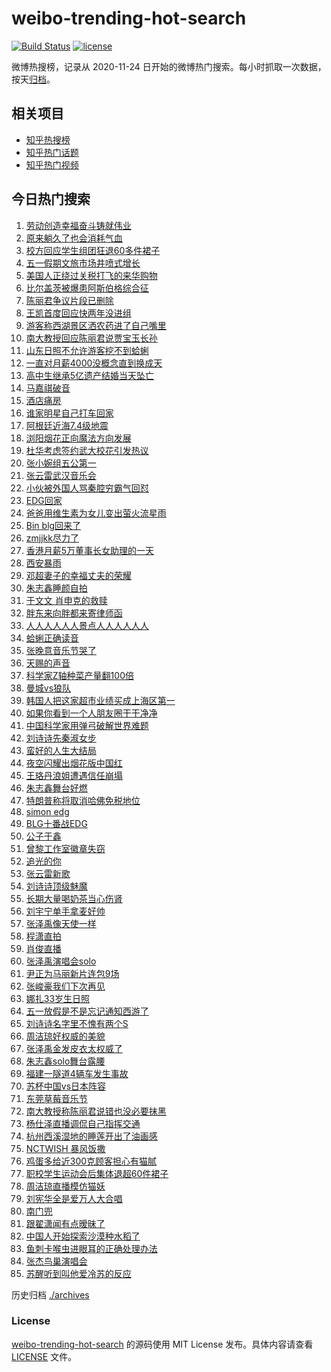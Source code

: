 # weibo-trending-hot-search

[![Build Status](https://github.com/justjavac/weibo-trending-hot-search/workflows/ci/badge.svg?branch=master)](https://github.com/justjavac/weibo-trending-hot-search/actions)
[![license](https://img.shields.io/github/license/justjavac/weibo-trending-hot-search)](https://github.com/justjavac/weibo-trending-hot-search/blob/master/LICENSE)

微博热搜榜，记录从 2020-11-24 日开始的微博热门搜索。每小时抓取一次数据，按天[归档](./archives)。

## 相关项目

- [知乎热搜榜](https://github.com/justjavac/zhihu-trending-top-search)
- [知乎热门话题](https://github.com/justjavac/zhihu-trending-hot-questions)
- [知乎热门视频](https://github.com/justjavac/zhihu-trending-hot-video)

## 今日热门搜索

<!-- BEGIN -->
<!-- 最后更新时间 Sat May 03 2025 05:08:05 GMT+0800 (China Standard Time) -->

1. [劳动创造幸福奋斗铸就伟业](https://s.weibo.com//weibo?q=%23%E5%8A%B3%E5%8A%A8%E5%88%9B%E9%80%A0%E5%B9%B8%E7%A6%8F%E5%A5%8B%E6%96%97%E9%93%B8%E5%B0%B1%E4%BC%9F%E4%B8%9A%23&Refer=new_time)
1. [原来躺久了也会消耗气血](https://s.weibo.com//weibo?q=%23%E5%8E%9F%E6%9D%A5%E8%BA%BA%E4%B9%85%E4%BA%86%E4%B9%9F%E4%BC%9A%E6%B6%88%E8%80%97%E6%B0%94%E8%A1%80%23&t=31&band_rank=32&Refer=top)
1. [校方回应学生组团狂退60多件裙子](https://s.weibo.com//weibo?q=%23%E6%A0%A1%E6%96%B9%E5%9B%9E%E5%BA%94%E5%AD%A6%E7%94%9F%E7%BB%84%E5%9B%A2%E7%8B%82%E9%80%8060%E5%A4%9A%E4%BB%B6%E8%A3%99%E5%AD%90%23&t=31&band_rank=10&Refer=top)
1. [五一假期文旅市场井喷式增长](https://s.weibo.com//weibo?q=%23%E4%BA%94%E4%B8%80%E5%81%87%E6%9C%9F%E6%96%87%E6%97%85%E5%B8%82%E5%9C%BA%E4%BA%95%E5%96%B7%E5%BC%8F%E5%A2%9E%E9%95%BF%23&t=31&band_rank=3&Refer=top)
1. [美国人正绕过关税打飞的来华购物](https://s.weibo.com//weibo?q=%23%E7%BE%8E%E5%9B%BD%E4%BA%BA%E6%AD%A3%E7%BB%95%E8%BF%87%E5%85%B3%E7%A8%8E%E6%89%93%E9%A3%9E%E7%9A%84%E6%9D%A5%E5%8D%8E%E8%B4%AD%E7%89%A9%23&t=31&band_rank=5&Refer=top)
1. [比尔盖茨被爆患阿斯伯格综合征](https://s.weibo.com//weibo?q=%23%E6%AF%94%E5%B0%94%E7%9B%96%E8%8C%A8%E8%A2%AB%E7%88%86%E6%82%A3%E9%98%BF%E6%96%AF%E4%BC%AF%E6%A0%BC%E7%BB%BC%E5%90%88%E5%BE%81%23&t=31&band_rank=28&Refer=top)
1. [陈丽君争议片段已删除](https://s.weibo.com//weibo?q=%23%E9%99%88%E4%B8%BD%E5%90%9B%E4%BA%89%E8%AE%AE%E7%89%87%E6%AE%B5%E5%B7%B2%E5%88%A0%E9%99%A4%23&t=31&band_rank=1&Refer=top)
1. [王凯首度回应快两年没进组](https://s.weibo.com//weibo?q=%23%E7%8E%8B%E5%87%AF%E9%A6%96%E5%BA%A6%E5%9B%9E%E5%BA%94%E5%BF%AB%E4%B8%A4%E5%B9%B4%E6%B2%A1%E8%BF%9B%E7%BB%84%23&t=31&band_rank=30&Refer=top)
1. [游客称西湖景区洒农药进了自己嘴里](https://s.weibo.com//weibo?q=%23%E6%B8%B8%E5%AE%A2%E7%A7%B0%E8%A5%BF%E6%B9%96%E6%99%AF%E5%8C%BA%E6%B4%92%E5%86%9C%E8%8D%AF%E8%BF%9B%E4%BA%86%E8%87%AA%E5%B7%B1%E5%98%B4%E9%87%8C%23&t=31&band_rank=26&Refer=top)
1. [南大教授回应陈丽君说贾宝玉长孙](https://s.weibo.com//weibo?q=%23%E5%8D%97%E5%A4%A7%E6%95%99%E6%8E%88%E5%9B%9E%E5%BA%94%E9%99%88%E4%B8%BD%E5%90%9B%E8%AF%B4%E8%B4%BE%E5%AE%9D%E7%8E%89%E9%95%BF%E5%AD%99%23&t=31&band_rank=7&Refer=top)
1. [山东日照不允许游客挖不到蛤蜊](https://s.weibo.com//weibo?q=%23%E5%B1%B1%E4%B8%9C%E6%97%A5%E7%85%A7%E4%B8%8D%E5%85%81%E8%AE%B8%E6%B8%B8%E5%AE%A2%E6%8C%96%E4%B8%8D%E5%88%B0%E8%9B%A4%E8%9C%8A%23&t=31&band_rank=6&Refer=top)
1. [一直对月薪4000没概念直到换成天](https://s.weibo.com//weibo?q=%E4%B8%80%E7%9B%B4%E5%AF%B9%E6%9C%88%E8%96%AA4000%E6%B2%A1%E6%A6%82%E5%BF%B5%E7%9B%B4%E5%88%B0%E6%8D%A2%E6%88%90%E5%A4%A9&t=31&band_rank=11&Refer=top)
1. [高中生继承5亿遗产结婚当天坠亡](https://s.weibo.com//weibo?q=%23%E9%AB%98%E4%B8%AD%E7%94%9F%E7%BB%A7%E6%89%BF5%E4%BA%BF%E9%81%97%E4%BA%A7%E7%BB%93%E5%A9%9A%E5%BD%93%E5%A4%A9%E5%9D%A0%E4%BA%A1%23&t=31&band_rank=13&Refer=top)
1. [马嘉祺破音](https://s.weibo.com//weibo?q=%23%E9%A9%AC%E5%98%89%E7%A5%BA%E7%A0%B4%E9%9F%B3%23&t=31&band_rank=12&Refer=top)
1. [酒店痛房](https://s.weibo.com//weibo?q=%E9%85%92%E5%BA%97%E7%97%9B%E6%88%BF&t=31&band_rank=16&Refer=top)
1. [谁家明星自己打车回家](https://s.weibo.com//weibo?q=%E8%B0%81%E5%AE%B6%E6%98%8E%E6%98%9F%E8%87%AA%E5%B7%B1%E6%89%93%E8%BD%A6%E5%9B%9E%E5%AE%B6&t=31&band_rank=21&Refer=top)
1. [阿根廷近海7.4级地震](https://s.weibo.com//weibo?q=%23%E9%98%BF%E6%A0%B9%E5%BB%B7%E8%BF%91%E6%B5%B77.4%E7%BA%A7%E5%9C%B0%E9%9C%87%23&t=31&band_rank=20&Refer=top)
1. [浏阳烟花正向魔法方向发展](https://s.weibo.com//weibo?q=%23%E6%B5%8F%E9%98%B3%E7%83%9F%E8%8A%B1%E6%AD%A3%E5%90%91%E9%AD%94%E6%B3%95%E6%96%B9%E5%90%91%E5%8F%91%E5%B1%95%23&t=31&band_rank=25&Refer=top)
1. [杜华考虑签约武大校花引发热议](https://s.weibo.com//weibo?q=%E6%9D%9C%E5%8D%8E%E8%80%83%E8%99%91%E7%AD%BE%E7%BA%A6%E6%AD%A6%E5%A4%A7%E6%A0%A1%E8%8A%B1%E5%BC%95%E5%8F%91%E7%83%AD%E8%AE%AE&t=31&band_rank=8&Refer=top)
1. [张小婉组五公第一](https://s.weibo.com//weibo?q=%23%E5%BC%A0%E5%B0%8F%E5%A9%89%E7%BB%84%E4%BA%94%E5%85%AC%E7%AC%AC%E4%B8%80%23&t=31&band_rank=9&Refer=top)
1. [张云雷武汉音乐会](https://s.weibo.com//weibo?q=%23%E5%BC%A0%E4%BA%91%E9%9B%B7%E6%AD%A6%E6%B1%89%E9%9F%B3%E4%B9%90%E4%BC%9A%23&t=31&band_rank=47&Refer=top)
1. [小伙被外国人骂秦腔穷霸气回怼](https://s.weibo.com//weibo?q=%23%E5%B0%8F%E4%BC%99%E8%A2%AB%E5%A4%96%E5%9B%BD%E4%BA%BA%E9%AA%82%E7%A7%A6%E8%85%94%E7%A9%B7%E9%9C%B8%E6%B0%94%E5%9B%9E%E6%80%BC%23&t=31&band_rank=36&Refer=top)
1. [EDG回家](https://s.weibo.com//weibo?q=EDG%E5%9B%9E%E5%AE%B6&t=31&band_rank=4&Refer=top)
1. [爸爸用维生素为女儿变出萤火流星雨](https://s.weibo.com//weibo?q=%23%E7%88%B8%E7%88%B8%E7%94%A8%E7%BB%B4%E7%94%9F%E7%B4%A0%E4%B8%BA%E5%A5%B3%E5%84%BF%E5%8F%98%E5%87%BA%E8%90%A4%E7%81%AB%E6%B5%81%E6%98%9F%E9%9B%A8%23&t=31&band_rank=25&Refer=top)
1. [Bin blg回来了](https://s.weibo.com//weibo?q=Bin%20blg%E5%9B%9E%E6%9D%A5%E4%BA%86&t=31&band_rank=2&Refer=top)
1. [zmjjkk尽力了](https://s.weibo.com//weibo?q=zmjjkk%E5%B0%BD%E5%8A%9B%E4%BA%86&t=31&band_rank=24&Refer=top)
1. [香港月薪5万董事长女助理的一天](https://s.weibo.com//weibo?q=%E9%A6%99%E6%B8%AF%E6%9C%88%E8%96%AA5%E4%B8%87%E8%91%A3%E4%BA%8B%E9%95%BF%E5%A5%B3%E5%8A%A9%E7%90%86%E7%9A%84%E4%B8%80%E5%A4%A9&t=31&band_rank=14&Refer=top)
1. [西安暴雨](https://s.weibo.com//weibo?q=%E8%A5%BF%E5%AE%89%E6%9A%B4%E9%9B%A8&t=31&band_rank=17&Refer=top)
1. [邓超妻子的幸福丈夫的荣耀](https://s.weibo.com//weibo?q=%E9%82%93%E8%B6%85%E5%A6%BB%E5%AD%90%E7%9A%84%E5%B9%B8%E7%A6%8F%E4%B8%88%E5%A4%AB%E7%9A%84%E8%8D%A3%E8%80%80&t=31&band_rank=23&Refer=top)
1. [朱志鑫睡颜自拍](https://s.weibo.com//weibo?q=%E6%9C%B1%E5%BF%97%E9%91%AB%E7%9D%A1%E9%A2%9C%E8%87%AA%E6%8B%8D&t=31&band_rank=42&Refer=top)
1. [于文文 肖申克的救赎](https://s.weibo.com//weibo?q=%E4%BA%8E%E6%96%87%E6%96%87%20%E8%82%96%E7%94%B3%E5%85%8B%E7%9A%84%E6%95%91%E8%B5%8E&t=31&band_rank=42&Refer=top)
1. [胖东来向胖都来寄律师函](https://s.weibo.com//weibo?q=%23%E8%83%96%E4%B8%9C%E6%9D%A5%E5%90%91%E8%83%96%E9%83%BD%E6%9D%A5%E5%AF%84%E5%BE%8B%E5%B8%88%E5%87%BD%23&t=31&band_rank=39&Refer=top)
1. [人人人人人人景点人人人人人人](https://s.weibo.com//weibo?q=%23%E4%BA%BA%E4%BA%BA%E4%BA%BA%E4%BA%BA%E4%BA%BA%E4%BA%BA%E6%99%AF%E7%82%B9%E4%BA%BA%E4%BA%BA%E4%BA%BA%E4%BA%BA%E4%BA%BA%E4%BA%BA%23&t=31&band_rank=22&Refer=top)
1. [蛤蜊正确读音](https://s.weibo.com//weibo?q=%23%E8%9B%A4%E8%9C%8A%E6%AD%A3%E7%A1%AE%E8%AF%BB%E9%9F%B3%23&t=31&band_rank=41&Refer=top)
1. [张晚意音乐节哭了](https://s.weibo.com//weibo?q=%23%E5%BC%A0%E6%99%9A%E6%84%8F%E9%9F%B3%E4%B9%90%E8%8A%82%E5%93%AD%E4%BA%86%23&t=31&band_rank=19&Refer=top)
1. [天赐的声音](https://s.weibo.com//weibo?q=%E5%A4%A9%E8%B5%90%E7%9A%84%E5%A3%B0%E9%9F%B3&t=31&band_rank=33&Refer=top)
1. [科学家Z轴种菜产量翻100倍](https://s.weibo.com//weibo?q=%23%E7%A7%91%E5%AD%A6%E5%AE%B6Z%E8%BD%B4%E7%A7%8D%E8%8F%9C%E4%BA%A7%E9%87%8F%E7%BF%BB100%E5%80%8D%23&t=31&band_rank=36&Refer=top)
1. [曼城vs狼队](https://s.weibo.com//weibo?q=%23%E6%9B%BC%E5%9F%8Evs%E7%8B%BC%E9%98%9F%23&t=31&band_rank=49&Refer=top)
1. [韩国人把这家超市业绩买成上海区第一](https://s.weibo.com//weibo?q=%23%E9%9F%A9%E5%9B%BD%E4%BA%BA%E6%8A%8A%E8%BF%99%E5%AE%B6%E8%B6%85%E5%B8%82%E4%B8%9A%E7%BB%A9%E4%B9%B0%E6%88%90%E4%B8%8A%E6%B5%B7%E5%8C%BA%E7%AC%AC%E4%B8%80%23&t=31&band_rank=36&Refer=top)
1. [如果你看到一个人朋友圈干干净净](https://s.weibo.com//weibo?q=%E5%A6%82%E6%9E%9C%E4%BD%A0%E7%9C%8B%E5%88%B0%E4%B8%80%E4%B8%AA%E4%BA%BA%E6%9C%8B%E5%8F%8B%E5%9C%88%E5%B9%B2%E5%B9%B2%E5%87%80%E5%87%80&t=31&band_rank=42&Refer=top)
1. [中国科学家用弹弓破解世界难题](https://s.weibo.com//weibo?q=%23%E4%B8%AD%E5%9B%BD%E7%A7%91%E5%AD%A6%E5%AE%B6%E7%94%A8%E5%BC%B9%E5%BC%93%E7%A0%B4%E8%A7%A3%E4%B8%96%E7%95%8C%E9%9A%BE%E9%A2%98%23&t=31&band_rank=10&Refer=top)
1. [刘诗诗先秦淑女步](https://s.weibo.com//weibo?q=%23%E5%88%98%E8%AF%97%E8%AF%97%E5%85%88%E7%A7%A6%E6%B7%91%E5%A5%B3%E6%AD%A5%23&t=31&band_rank=18&Refer=top)
1. [蛮好的人生大结局](https://s.weibo.com//weibo?q=%E8%9B%AE%E5%A5%BD%E7%9A%84%E4%BA%BA%E7%94%9F%E5%A4%A7%E7%BB%93%E5%B1%80&t=31&band_rank=40&Refer=top)
1. [夜空闪耀出烟花版中国红](https://s.weibo.com//weibo?q=%23%E5%A4%9C%E7%A9%BA%E9%97%AA%E8%80%80%E5%87%BA%E7%83%9F%E8%8A%B1%E7%89%88%E4%B8%AD%E5%9B%BD%E7%BA%A2%23&t=31&band_rank=47&Refer=top)
1. [王珞丹浪姐遭遇信任崩塌](https://s.weibo.com//weibo?q=%E7%8E%8B%E7%8F%9E%E4%B8%B9%E6%B5%AA%E5%A7%90%E9%81%AD%E9%81%87%E4%BF%A1%E4%BB%BB%E5%B4%A9%E5%A1%8C&t=31&band_rank=31&Refer=top)
1. [朱志鑫舞台好燃](https://s.weibo.com//weibo?q=%E6%9C%B1%E5%BF%97%E9%91%AB%E8%88%9E%E5%8F%B0%E5%A5%BD%E7%87%83&t=31&band_rank=46&Refer=top)
1. [特朗普称将取消哈佛免税地位](https://s.weibo.com//weibo?q=%23%E7%89%B9%E6%9C%97%E6%99%AE%E7%A7%B0%E5%B0%86%E5%8F%96%E6%B6%88%E5%93%88%E4%BD%9B%E5%85%8D%E7%A8%8E%E5%9C%B0%E4%BD%8D%23&t=31&band_rank=50&Refer=top)
1. [simon edg](https://s.weibo.com//weibo?q=simon%20edg&t=31&band_rank=32&Refer=top)
1. [BLG十番战EDG](https://s.weibo.com//weibo?q=%23BLG%E5%8D%81%E7%95%AA%E6%88%98EDG%23&t=31&band_rank=49&Refer=top)
1. [公子于鑫](https://s.weibo.com//weibo?q=%23%E5%85%AC%E5%AD%90%E4%BA%8E%E9%91%AB%23&t=31&band_rank=16&Refer=top)
1. [曾黎工作室徽章失窃](https://s.weibo.com//weibo?q=%E6%9B%BE%E9%BB%8E%E5%B7%A5%E4%BD%9C%E5%AE%A4%E5%BE%BD%E7%AB%A0%E5%A4%B1%E7%AA%83&t=31&band_rank=38&Refer=top)
1. [追光的你](https://s.weibo.com//weibo?q=%23%E8%BF%BD%E5%85%89%E7%9A%84%E4%BD%A0%23&Refer=new_time)
1. [张云雷新歌](https://s.weibo.com//weibo?q=%E5%BC%A0%E4%BA%91%E9%9B%B7%E6%96%B0%E6%AD%8C&t=31&band_rank=46&Refer=top)
1. [刘诗诗顶级魅魔](https://s.weibo.com//weibo?q=%23%E5%88%98%E8%AF%97%E8%AF%97%E9%A1%B6%E7%BA%A7%E9%AD%85%E9%AD%94%23&t=31&band_rank=35&Refer=top)
1. [长期大量喝奶茶当心伤肾](https://s.weibo.com//weibo?q=%23%E9%95%BF%E6%9C%9F%E5%A4%A7%E9%87%8F%E5%96%9D%E5%A5%B6%E8%8C%B6%E5%BD%93%E5%BF%83%E4%BC%A4%E8%82%BE%23&t=31&band_rank=47&Refer=top)
1. [刘宇宁单手拿麦好帅](https://s.weibo.com//weibo?q=%E5%88%98%E5%AE%87%E5%AE%81%E5%8D%95%E6%89%8B%E6%8B%BF%E9%BA%A6%E5%A5%BD%E5%B8%85&t=31&band_rank=38&Refer=top)
1. [张泽禹像天使一样](https://s.weibo.com//weibo?q=%E5%BC%A0%E6%B3%BD%E7%A6%B9%E5%83%8F%E5%A4%A9%E4%BD%BF%E4%B8%80%E6%A0%B7&t=31&band_rank=49&Refer=top)
1. [程潇直拍](https://s.weibo.com//weibo?q=%E7%A8%8B%E6%BD%87%E7%9B%B4%E6%8B%8D&t=31&band_rank=27&Refer=top)
1. [肖俊直播](https://s.weibo.com//weibo?q=%E8%82%96%E4%BF%8A%E7%9B%B4%E6%92%AD&t=31&band_rank=46&Refer=top)
1. [张泽禹演唱会solo](https://s.weibo.com//weibo?q=%23%E5%BC%A0%E6%B3%BD%E7%A6%B9%E6%BC%94%E5%94%B1%E4%BC%9Asolo%23&t=31&band_rank=46&Refer=top)
1. [尹正为马丽新片连包9场](https://s.weibo.com//weibo?q=%E5%B0%B9%E6%AD%A3%E4%B8%BA%E9%A9%AC%E4%B8%BD%E6%96%B0%E7%89%87%E8%BF%9E%E5%8C%859%E5%9C%BA&t=31&band_rank=49&Refer=top)
1. [张峻豪我们下次再见](https://s.weibo.com//weibo?q=%E5%BC%A0%E5%B3%BB%E8%B1%AA%E6%88%91%E4%BB%AC%E4%B8%8B%E6%AC%A1%E5%86%8D%E8%A7%81&t=31&band_rank=38&Refer=top)
1. [娜扎33岁生日照](https://s.weibo.com//weibo?q=%23%E5%A8%9C%E6%89%8E33%E5%B2%81%E7%94%9F%E6%97%A5%E7%85%A7%23&t=31&band_rank=46&Refer=top)
1. [五一放假是不是忘记通知西游了](https://s.weibo.com//weibo?q=%E4%BA%94%E4%B8%80%E6%94%BE%E5%81%87%E6%98%AF%E4%B8%8D%E6%98%AF%E5%BF%98%E8%AE%B0%E9%80%9A%E7%9F%A5%E8%A5%BF%E6%B8%B8%E4%BA%86&t=31&band_rank=50&Refer=top)
1. [刘诗诗名字里不愧有两个S](https://s.weibo.com//weibo?q=%E5%88%98%E8%AF%97%E8%AF%97%E5%90%8D%E5%AD%97%E9%87%8C%E4%B8%8D%E6%84%A7%E6%9C%89%E4%B8%A4%E4%B8%AAS&t=31&band_rank=43&Refer=top)
1. [周洁琼好权威的美貌](https://s.weibo.com//weibo?q=%E5%91%A8%E6%B4%81%E7%90%BC%E5%A5%BD%E6%9D%83%E5%A8%81%E7%9A%84%E7%BE%8E%E8%B2%8C&t=31&band_rank=49&Refer=top)
1. [张泽禹金发皮衣太权威了](https://s.weibo.com//weibo?q=%E5%BC%A0%E6%B3%BD%E7%A6%B9%E9%87%91%E5%8F%91%E7%9A%AE%E8%A1%A3%E5%A4%AA%E6%9D%83%E5%A8%81%E4%BA%86&t=31&band_rank=50&Refer=top)
1. [朱志鑫solo舞台露腰](https://s.weibo.com//weibo?q=%E6%9C%B1%E5%BF%97%E9%91%ABsolo%E8%88%9E%E5%8F%B0%E9%9C%B2%E8%85%B0&t=31&band_rank=44&Refer=top)
1. [福建一隧道4辆车发生事故](https://s.weibo.com//weibo?q=%23%E7%A6%8F%E5%BB%BA%E4%B8%80%E9%9A%A7%E9%81%934%E8%BE%86%E8%BD%A6%E5%8F%91%E7%94%9F%E4%BA%8B%E6%95%85%23&t=31&band_rank=15&Refer=top)
1. [苏杯中国vs日本阵容](https://s.weibo.com//weibo?q=%23%E8%8B%8F%E6%9D%AF%E4%B8%AD%E5%9B%BDvs%E6%97%A5%E6%9C%AC%E9%98%B5%E5%AE%B9%23&t=31&band_rank=44&Refer=top)
1. [东莞草莓音乐节](https://s.weibo.com//weibo?q=%23%E4%B8%9C%E8%8E%9E%E8%8D%89%E8%8E%93%E9%9F%B3%E4%B9%90%E8%8A%82%23&t=31&band_rank=46&Refer=top)
1. [南大教授称陈丽君说错也没必要抹黑](https://s.weibo.com//weibo?q=%23%E5%8D%97%E5%A4%A7%E6%95%99%E6%8E%88%E7%A7%B0%E9%99%88%E4%B8%BD%E5%90%9B%E8%AF%B4%E9%94%99%E4%B9%9F%E6%B2%A1%E5%BF%85%E8%A6%81%E6%8A%B9%E9%BB%91%23&t=31&band_rank=48&Refer=top)
1. [杨仕泽直播调侃自己指挥交通](https://s.weibo.com//weibo?q=%E6%9D%A8%E4%BB%95%E6%B3%BD%E7%9B%B4%E6%92%AD%E8%B0%83%E4%BE%83%E8%87%AA%E5%B7%B1%E6%8C%87%E6%8C%A5%E4%BA%A4%E9%80%9A&t=31&band_rank=43&Refer=top)
1. [杭州西溪湿地的睡莲开出了油画感](https://s.weibo.com//weibo?q=%23%E6%9D%AD%E5%B7%9E%E8%A5%BF%E6%BA%AA%E6%B9%BF%E5%9C%B0%E7%9A%84%E7%9D%A1%E8%8E%B2%E5%BC%80%E5%87%BA%E4%BA%86%E6%B2%B9%E7%94%BB%E6%84%9F%23&t=31&band_rank=46&Refer=top)
1. [NCTWISH 暴风饭撒](https://s.weibo.com//weibo?q=NCTWISH%20%E6%9A%B4%E9%A3%8E%E9%A5%AD%E6%92%92&t=31&band_rank=39&Refer=top)
1. [鸡蛋多给近300克顾客担心有猫腻](https://s.weibo.com//weibo?q=%23%E9%B8%A1%E8%9B%8B%E5%A4%9A%E7%BB%99%E8%BF%91300%E5%85%8B%E9%A1%BE%E5%AE%A2%E6%8B%85%E5%BF%83%E6%9C%89%E7%8C%AB%E8%85%BB%23&t=31&band_rank=29&Refer=top)
1. [职校学生运动会后集体退超60件裙子](https://s.weibo.com//weibo?q=%23%E8%81%8C%E6%A0%A1%E5%AD%A6%E7%94%9F%E8%BF%90%E5%8A%A8%E4%BC%9A%E5%90%8E%E9%9B%86%E4%BD%93%E9%80%80%E8%B6%8560%E4%BB%B6%E8%A3%99%E5%AD%90%23&t=31&band_rank=26&Refer=top)
1. [周洁琼直播模仿猫妖](https://s.weibo.com//weibo?q=%E5%91%A8%E6%B4%81%E7%90%BC%E7%9B%B4%E6%92%AD%E6%A8%A1%E4%BB%BF%E7%8C%AB%E5%A6%96&t=31&band_rank=37&Refer=top)
1. [刘宪华全是爱万人大合唱](https://s.weibo.com//weibo?q=%E5%88%98%E5%AE%AA%E5%8D%8E%E5%85%A8%E6%98%AF%E7%88%B1%E4%B8%87%E4%BA%BA%E5%A4%A7%E5%90%88%E5%94%B1&t=31&band_rank=33&Refer=top)
1. [南门兜](https://s.weibo.com//weibo?q=%E5%8D%97%E9%97%A8%E5%85%9C&t=31&band_rank=34&Refer=top)
1. [跟翟潇闻有点暧昧了](https://s.weibo.com//weibo?q=%E8%B7%9F%E7%BF%9F%E6%BD%87%E9%97%BB%E6%9C%89%E7%82%B9%E6%9A%A7%E6%98%A7%E4%BA%86&t=31&band_rank=42&Refer=top)
1. [中国人开始探索沙漠种水稻了](https://s.weibo.com//weibo?q=%23%E4%B8%AD%E5%9B%BD%E4%BA%BA%E5%BC%80%E5%A7%8B%E6%8E%A2%E7%B4%A2%E6%B2%99%E6%BC%A0%E7%A7%8D%E6%B0%B4%E7%A8%BB%E4%BA%86%23&t=31&band_rank=44&Refer=top)
1. [鱼刺卡喉虫进眼耳的正确处理办法](https://s.weibo.com//weibo?q=%E9%B1%BC%E5%88%BA%E5%8D%A1%E5%96%89%E8%99%AB%E8%BF%9B%E7%9C%BC%E8%80%B3%E7%9A%84%E6%AD%A3%E7%A1%AE%E5%A4%84%E7%90%86%E5%8A%9E%E6%B3%95&t=31&band_rank=45&Refer=top)
1. [张杰鸟巢演唱会](https://s.weibo.com//weibo?q=%E5%BC%A0%E6%9D%B0%E9%B8%9F%E5%B7%A2%E6%BC%94%E5%94%B1%E4%BC%9A&t=31&band_rank=49&Refer=top)
1. [苏醒听到叫他爱冷苏的反应](https://s.weibo.com//weibo?q=%E8%8B%8F%E9%86%92%E5%90%AC%E5%88%B0%E5%8F%AB%E4%BB%96%E7%88%B1%E5%86%B7%E8%8B%8F%E7%9A%84%E5%8F%8D%E5%BA%94&t=31&band_rank=50&Refer=top)

<!-- END -->

历史归档 [./archives](./archives)

### License

[weibo-trending-hot-search](https://github.com/justjavac/weibo-trending-hot-search) 的源码使用 MIT License
发布。具体内容请查看 [LICENSE](./LICENSE) 文件。
